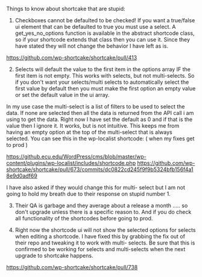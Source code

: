 Things to know about shortcake that are stupid:

1.  Checkboxes cannot be defaulted to be checked!  If you want a true/false ui element that can be defaulted to true you must use a select.   A get_yes_no_options function is available in the abstract shortcode class, so if your shortcode extends that class then you can use it.  Since they have stated they will not change the behavior I have left as is.

https://github.com/wp-shortcake/shortcake/pull/413

2.  Selects will default the value to the first item in the options array IF the first item is not empty.  This works with selects, but not multi-selects.     So if you don't want your selects/multi selects to automatically select the first value by default then you must make the first option an empty value or set the default value in the ui array.

In my use case the multi-select is a list of filters to be used to select the data. If none are selected then all the data is returned from the API call i am using to get the data. Right now I have set the default as 0 and if that is the value then I ignore it. It works, but is not intuitive.  This keeps me from having an empty option at the top of the multi-select that is always selected.   You can see this in the wp-localist shortcode: ( when my fixes get to prod )

https://github.ecu.edu/WordPress/cms/blob/master/wp-content/plugins/wp-localist/includes/shortcode.php
https://github.com/wp-shortcake/shortcake/pull/673/commits/dc0822cd245f9f9b5324bfb156f4a18e9d0adf69

I have also asked if they would change this for multi- select but I am not going to hold my breath due to their response on stupid number 1.

3.  Their QA is garbage and they average about a release a month ..... so don't upgrade unless there is a specific reason to.   And if you do check all functionality of the shortcodes before going to prod.

4.  Right now the shortcode ui will not show the selected options for selects when editing a shortcode.   I have fixed this by grabbing the fix out of their repo and tweaking it to work with multi- selects.   Be sure that this is confirmed to be working for selects and multi-selects when the next upgrade to shortcake happens.

https://github.com/wp-shortcake/shortcake/pull/738
